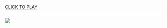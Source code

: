 
<a href="https://premium76.site?title=unblocked_games_free&ref=13M">CLICK TO PLAY</a></h3>
<hr>

<a href="https://premium76.site?title=unblocked_games_free&ref=13M"><img src="https://clearcache.store/games.png"></a>


